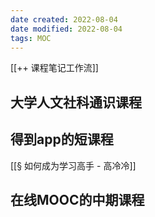 ```yaml
---
date created: 2022-08-04
date modified: 2022-08-04
tags: MOC
---
```


[[++ 课程笔记工作流]]

## 大学人文社科通识课程

## 得到app的短课程

[[§ 如何成为学习高手 - 高冷冷]]

## 在线MOOC的中期课程
